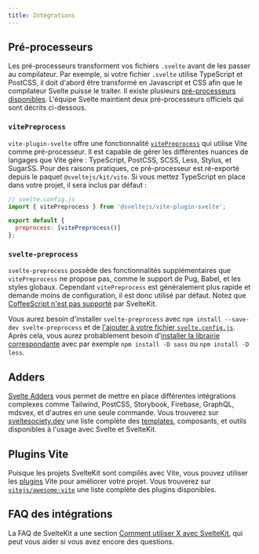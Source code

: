 ```yaml
---
title: Intégrations
---
```


## Pré-processeurs

Les pré-processeurs transforment vos fichiers `.svelte` avant de les passer au compilateur. Par exemple, si votre fichier `.svelte` utilise TypeScript et PostCSS, il doit d'abord être transformé en Javascript et CSS afin que le compilateur Svelte puisse le traiter. Il existe plusieurs [pré-processeurs disponibles](https://sveltesociety.dev/packages#preprocessors). L'équipe Svelte maintient deux pré-processeurs officiels qui sont décrits ci-dessous.

### `vitePreprocess`

`vite-plugin-svelte` offre une fonctionnalité [`vitePreprocess`](https://github.com/sveltejs/vite-plugin-svelte/blob/main/docs/preprocess.md) qui utilise Vite comme pré-processeur. Il est capable de gérer les différentes nuances de langages que Vite gère : TypeScript, PostCSS, SCSS, Less, Stylus, et SugarSS. Pour des raisons pratiques, ce pré-processeur est ré-exporté depuis le paquet `@sveltejs/kit/vite`. Si vous mettez TypeScript en place dans votre projet, il sera inclus par défaut :

```js
// svelte.config.js
import { vitePreprocess } from '@sveltejs/vite-plugin-svelte';

export default {
  preprocess: [vitePreprocess()]
};
```

### `svelte-preprocess`

`svelte-preprocess` possède des fonctionnalités supplémentaires que `vitePreprocess` ne propose pas, comme le support de Pug, Babel, et les styles globaux. Cependant `vitePreprocess` est généralement plus rapide et demande moins de configuration, il est donc utilisé par défaut. Notez que [CoffeeScript n'est pas supporté](https://github.com/sveltejs/kit/issues/2920#issuecomment-996469815) par SvelteKit.

Vous aurez besoin d'installer `svelte-preprocess` avec `npm install --save-dev svelte-preprocess` et de [l'ajouter à votre fichier `svelte.config.js`](https://github.com/sveltejs/svelte-preprocess/blob/main/docs/usage.md#with-svelte-config). Après cela, vous aurez probablement besoin d'[installer la librairie correspondante](https://github.com/sveltejs/svelte-preprocess/blob/main/docs/getting-started.md) avec par exemple `npm install -D sass` ou `npm install -D less`.

## Adders

[Svelte Adders](https://sveltesociety.dev/templates?category=svelte-add) vous permet de mettre en place différentes intégrations complexes comme Tailwind, PostCSS, Storybook, Firebase, GraphQL, mdsvex, et d'autres en une seule commande. Vous trouverez sur [sveltesociety.dev](https://sveltesociety.dev/) une liste complète des <span class='vo'>[templates](PUBLIC_SVELTE_SITE_URL/docs/development#template)</span>, composants, et outils disponibles à l'usage avec Svelte et SvelteKit.

## Plugins Vite

Puisque les projets SvelteKit sont compilés avec Vite, vous pouvez utiliser les <span class='vo'>[plugins](PUBLIC_SVELTE_SITE_URL/docs/development#plugin)</span> Vite pour améliorer votre projet. Vous trouverez sur [`vitejs/awesome-vite`](https://github.com/vitejs/awesome-vite) une liste complète des plugins disponibles.

## FAQ des intégrations

La FAQ de SvelteKit a une section [Comment utiliser X avec SvelteKit](./faq#comment-utiliser-x-avec-sveltekit), qui peut vous aider si vous avez encore des questions.
